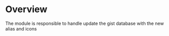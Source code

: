 # Overview

The module is responsible to handle update the gist database with the new alias and icons